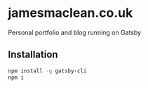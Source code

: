 # jamesmaclean.co.uk
Personal portfolio and blog running on Gatsby


## Installation
```bash
npm install -g gatsby-cli
npm i
```
